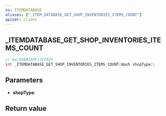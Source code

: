 ```yaml
---
ns: ITEMDATABASE
aliases: ["_ITEM_DATABASE_GET_SHOP_INVENTORIES_ITEMS_COUNT"]
apiset: client
---
```

## _ITEMDATABASE_GET_SHOP_INVENTORIES_ITEMS_COUNT

```c
// 0xC568B1A0F17C7025
int _ITEMDATABASE_GET_SHOP_INVENTORIES_ITEMS_COUNT(Hash shopType);
```


## Parameters
* **shopType**:

## Return value

